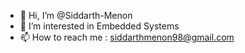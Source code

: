 - 👋 Hi, I’m @Siddarth-Menon
- 👀 I’m interested in Embedded Systems
- 📫 How to reach me : siddarthmenon98@gmail.com

<!---
Siddarth-Menon/Siddarth-Menon is a ✨ special ✨ repository because its `README.md` (this file) appears on your GitHub profile.
You can click the Preview link to take a look at your changes.
--->

